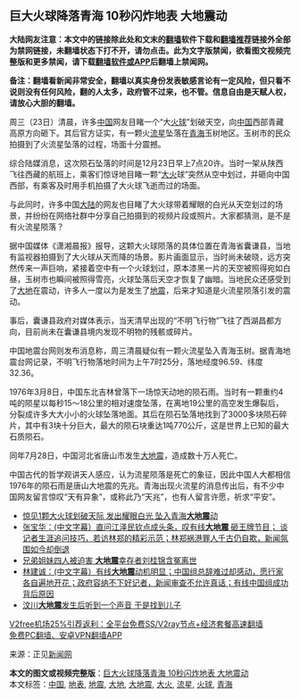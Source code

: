  <h2>巨大火球降落青海 10秒闪炸地表 大地震动</h2> <p class="notice"><b>大陆网友注意：本文中的链接除此处和文末的<a href="https://github.com/bannedbook/fanqiang" >翻墙</a>软件下载和<a href="https://github.com/killgcd/justmysocks/blob/master/README.md">翻墙推荐</a>链接外全部为禁网链接，未翻墙状态下打不开，请勿点击。此为文字版禁闻，欲看图文视频完整版和更多禁闻，请下载<a href="https://github.com/bannedbook/fanqiang">翻墙软件或APP</a>后翻墙上禁闻网。</p><p>备注：翻墙看新闻非常安全，翻墙以真实身份发表敏感言论有一定风险，但只看不说则没有任何风险，翻的人太多，政府管不过来，也不管。信息自由是天赋人权，请放心大胆的翻墙。</b></p>  <div class="entry"> <p></p> <p></p> <p></p> <p></p>  <p>周三（23日）清晨，许多<span class='wp_keywordlink_affiliate'><a href="https://www.bannedbook.org/" title="中国" target="_blank">中国</a></span>网友目睹一个“大<a href="https://www.bannedbook.org/bnews/tag/%E7%81%AB%E7%90%83/" class="st_tag internal_tag" rel="tag" title="标签 火球 下的日志">火球</a>”划破天空，向<a href="https://www.bannedbook.org/bnews/tag/%E4%B8%AD%E5%9B%BD/" class="st_tag internal_tag" rel="tag" title="标签 中国 下的日志">中国</a>西部青藏高原方向砸下。其后官方证实，有一颗火<a href="https://www.bannedbook.org/bnews/tag/%E6%B5%81%E6%98%9F/" class="st_tag internal_tag" rel="tag" title="标签 流星 下的日志">流星</a>坠落在<a href="https://www.bannedbook.org/bnews/tag/%e9%9d%92%e6%b5%b7/" class="st_tag internal_tag" rel="tag" title="标签 青海 下的日志">青海</a>玉树地区。玉树市的民众拍摄到了火流星坠落的过程，场面十分震撼。</p> <p>综合陆媒消息，这次陨石坠落的时间是12月23日早上7点20许。当时一架从陕西飞往西藏的航班上，乘客们惊讶地目睹一颗“<a href="https://www.bannedbook.org/bnews/tag/%e5%a4%a7%e7%81%ab/" class="st_tag internal_tag" rel="tag" title="标签 大火 下的日志">大火</a>球”突然从空中划过，并砸向中国西部，有乘客及时用手机拍摄了大火球飞逝而过的场面。</p> <p>与此同时，许多中国<span class='wp_keywordlink_affiliate'><a href="https://www.bannedbook.org/" title="大陆" target="_blank">大陆</a></span>的网友也目睹了大火球带着耀眼的白光从天空划过的场景，并纷纷在网络社群中分享自己拍摄到的视频片段或照片。大家都猜测，是不是有火流星陨落？</p> <p></p>  <p>据中国媒体《潇湘晨报》报导，这颗大火球陨落的具体位置在青海省囊谦县，当地有监视器拍摄到了大火球从天而降的场景。影片画面显示，当时尚未破晓，远方突然传来一声巨响，紧接着空中有一个火球划过，原本漆黑一片的天空被照得宛如白昼，玉树市也瞬间被照得雪亮，火球坠落后天空才恢复了幽暗。当地民众还感受到了<a href="https://www.bannedbook.org/bnews/tag/%E5%A4%A7%E5%9C%B0/" class="st_tag internal_tag" rel="tag" title="标签 大地 下的日志">大地</a>在震动，许多人一度以为是发生了<a href="https://www.bannedbook.org/bnews/tag/%e5%9c%b0%e9%9c%87/" class="st_tag internal_tag" rel="tag" title="标签 地震 下的日志">地震</a>，后来才知道是火流星陨落引发的震动。</p> <p>事后，囊谦县政府对媒体表示，当天清早出现的“不明飞行物”飞往了西湖昌都方向，目前尚未在囊谦县境内发现不明物的残骸或碎片。</p> <p></p> <p>中国地震台网则发布消息称，周三清晨疑似有一颗火流星坠入青海玉树。据青海地震台网记录，不明飞行物落地时间为上午7时25分，落地经度96.59、纬度32.36。</p>  <p>1976年3月8日，中国东北吉林曾落下一场惊天动地的陨石雨。当时有一颗重约4吨的陨星以每秒15～18公里的相对速度坠落，在离地19公里的高空发生爆裂后，分裂成许多大大小小的火球坠落地面。其后在陨石坠落地找到了3000多块陨石碎片，其中有3块十分巨大，最大的陨石块重达1吨770公斤，这是世界上已知的最大石质陨石。</p> <p>同年7月28日，中国河北省唐山市发生<a href="https://www.bannedbook.org/bnews/tag/%E5%A4%A7%E5%9C%B0%E9%9C%87/" class="st_tag internal_tag" rel="tag" title="标签 大地震 下的日志">大地震</a>，造成数十万人死亡。</p> <p>中国古代的哲学观讲天人感应，认为流星陨落是死亡的象征，因此中国人大都相信1976年的陨石雨是唐山大地震的先兆。青海出现火流星的消息传出后，有不少中国网友留言惊叹“天有异象”，或称此乃“天兆”，也有人留言许愿，祈求“平安”。</p> <ul class='op-related-articles' title='相关阅读'> <li><a href='https://www.bannedbook.org/bnews/comments/20201224/1453723.html' target='_blank'>惊见1颗大火球划破天际 发出耀眼白光 坠入青海<b>大地震</b>动</a></li> <li><a href='https://www.bannedbook.org/bnews/bannedvideo/20201205/1442690.html' target='_blank'>张宝华：(中文字幕）直问江泽民钦点成头条，叹有线<b>大地震</b> 砸王牌节目； 谈记者生涯追问技巧，若访林郑的精彩示范；林郑祸港罪人千古仍自欺，新闻氛围如今却倒退</a></li> <li><a href='https://www.bannedbook.org/bnews/cbnews/20201204/1442051.html' target='_blank'>兄弟姐妹四人被迫害 <b>大地震</b>幸存者刘桂锦含冤离世</a></li> <li><a href='https://www.bannedbook.org/bnews/bannedvideo/20201203/1441557.html' target='_blank'>林建诚：(中文字幕）有线<b>大地震</b>动机明显；中国组总辞难过却感动，愿行家各自遍地开花；政府容纳不下好记者，新闻审查不允许真话；有线中国组成功背后原因</a></li> <li><a href='https://www.bannedbook.org/bnews/ccpdope/20201124/1435930.html' target='_blank'>汶川<b>大地震</b>发生后听到一个声音 于是找到儿子</a></li> </ul> <p class="texttj"> <a href="https://github.com/bannedbook/fanqiang/wiki/V2ray%E6%9C%BA%E5%9C%BA" target="_blank">V2free机场25%引荐返利：全平台免费SS/V2ray节点+经济套餐高速翻墙</a><br/> <a href="https://github.com/bannedbook/fanqiang/wiki/%E7%A6%81%E9%97%BB%E7%BD%91%E5%AE%89%E5%8D%93%E7%BF%BB%E5%A2%99%E6%96%B0%E9%97%BBAPP" target="_blank">免费PC翻墙、安卓VPN翻墙APP</a></p><p>来源：正见<span class='wp_keywordlink_affiliate'><a href="https://www.bannedbook.org/" title="新闻网">新闻网</a></span></p> <a name='sharetosocial'></a>       <div><b>本文的图文或视频完整版</b>：<a href='https://www.bannedbook.org/bnews/cbnews/20201225/1454626.html'>巨大火球降落青海 10秒闪炸地表 大地震动</a></div>  </div><!--END ENTRY--> <div class="postfooter"> <div>本文标签：<a href="https://www.bannedbook.org/bnews/tag/%E4%B8%AD%E5%9B%BD/" rel="tag">中国</a>, <a href="https://www.bannedbook.org/bnews/tag/%E5%9C%B0%E8%A1%A8/" rel="tag">地表</a>, <a href="https://www.bannedbook.org/bnews/tag/%e5%9c%b0%e9%9c%87/" rel="tag">地震</a>, <a href="https://www.bannedbook.org/bnews/tag/%E5%A4%A7%E5%9C%B0/" rel="tag">大地</a>, <a href="https://www.bannedbook.org/bnews/tag/%E5%A4%A7%E5%9C%B0%E9%9C%87/" rel="tag">大地震</a>, <a href="https://www.bannedbook.org/bnews/tag/%e5%a4%a7%e7%81%ab/" rel="tag">大火</a>, <a href="https://www.bannedbook.org/bnews/tag/%E6%B5%81%E6%98%9F/" rel="tag">流星</a>, <a href="https://www.bannedbook.org/bnews/tag/%E7%81%AB%E7%90%83/" rel="tag">火球</a>, <a href="https://www.bannedbook.org/bnews/tag/%e9%9d%92%e6%b5%b7/" rel="tag">青海</a></div>  </div><!--END POSTFOOTER--> 